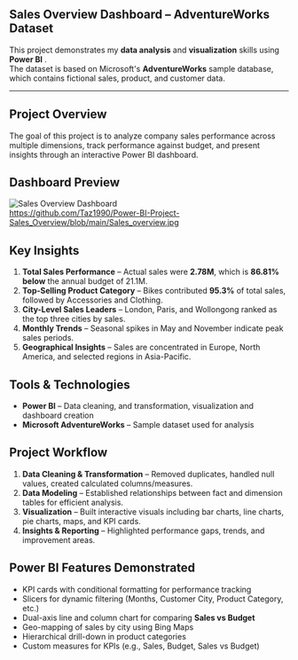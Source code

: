 ## Sales Overview Dashboard – AdventureWorks Dataset

This project demonstrates my **data analysis** and **visualization** skills using **Power BI** .  
The dataset is based on Microsoft's **AdventureWorks** sample database, which contains fictional sales, product, and customer data.

---

## Project Overview
The goal of this project is to analyze company sales performance across multiple dimensions, track performance against budget, and present insights through an interactive Power BI dashboard.

## Dashboard Preview
![Sales Overview Dashboard](dashboard.jpg)  
https://github.com/Taz1990/Power-BI-Project-Sales_Overview/blob/main/Sales_overview.jpg

## Key Insights
1. **Total Sales Performance** – Actual sales were **2.78M**, which is **86.81% below** the annual budget of 21.1M.
2. **Top-Selling Product Category** – Bikes contributed **95.3%** of total sales, followed by Accessories and Clothing.
3. **City-Level Sales Leaders** – London, Paris, and Wollongong ranked as the top three cities by sales.
4. **Monthly Trends** – Seasonal spikes in May and November indicate peak sales periods.
5. **Geographical Insights** – Sales are concentrated in Europe, North America, and selected regions in Asia-Pacific.


## Tools & Technologies
- **Power BI** – Data cleaning, and transformation, visualization and dashboard creation   
- **Microsoft AdventureWorks** – Sample dataset used for analysis  


## Project Workflow 
1. **Data Cleaning & Transformation** – Removed duplicates, handled null values, created calculated columns/measures.  
2. **Data Modeling** – Established relationships between fact and dimension tables for efficient analysis.  
3. **Visualization** – Built interactive visuals including bar charts, line charts, pie charts, maps, and KPI cards.  
4. **Insights & Reporting** – Highlighted performance gaps, trends, and improvement areas.


## Power BI Features Demonstrated
- KPI cards with conditional formatting for performance tracking
- Slicers for dynamic filtering (Months, Customer City, Product Category, etc.)
- Dual-axis line and column chart for comparing **Sales vs Budget**
- Geo-mapping of sales by city using Bing Maps
- Hierarchical drill-down in product categories
- Custom measures for KPIs (e.g., Sales, Budget, Sales vs Budget)
